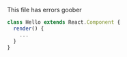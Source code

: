 This file has errors goober

```typescript
class Hello extends React.Component {
  render() {
    ...
  }
}

```